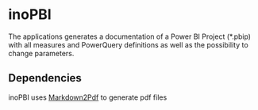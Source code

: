 # inoPBI

The applications generates a documentation of a Power BI Project (*.pbip) with all measures and PowerQuery definitions as well as the possibility to change parameters.

## Dependencies

inoPBI uses [Markdown2Pdf](https://github.com/Flayms/Markdown2Pdf) to generate pdf files